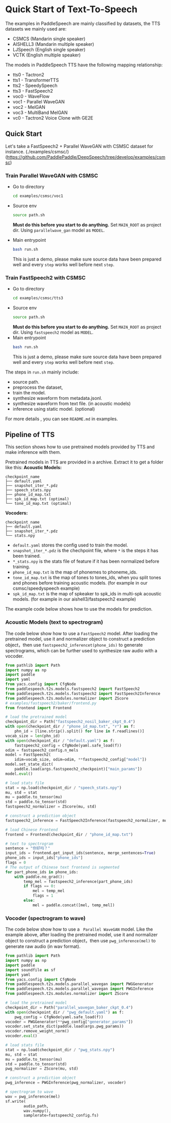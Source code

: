 # Quick Start of Text-To-Speech
The examples in PaddleSpeech are mainly classified by datasets, the TTS datasets we mainly used are:
* CSMCS (Mandarin single speaker)
* AISHELL3 (Mandarin multiple speaker)
* LJSpeech (English single speaker)
* VCTK (English multiple speaker)

The models in PaddleSpeech TTS have the following mapping relationship:
* tts0 - Tactron2
* tts1 - TransformerTTS
* tts2 - SpeedySpeech
* tts3 - FastSpeech2
* voc0 - WaveFlow
* voc1 - Parallel WaveGAN
* voc2 - MelGAN
* voc3 - MultiBand MelGAN
* vc0 - Tactron2 Voice Clone with GE2E

## Quick Start

Let's take a FastSpeech2 + Parallel WaveGAN with CSMSC dataset for instance. (./examples/csmsc/)(https://github.com/PaddlePaddle/DeepSpeech/tree/develop/examples/csmsc)

### Train Parallel WaveGAN with CSMSC
- Go to directory
    ```bash
    cd examples/csmsc/voc1
    ```
- Source env
    ```bash
    source path.sh
    ```
    **Must do this before you start to do anything.**
    Set `MAIN_ROOT` as project dir. Using `parallelwave_gan` model as `MODEL`.

- Main entrypoint
    ```bash
    bash run.sh
    ```
    This is just a demo, please make sure source data have been prepared well and every `step` works well before next `step`.
### Train FastSpeech2 with CSMSC
- Go to directory
    ```bash
    cd examples/csmsc/tts3
    ```
- Source env
    ```bash
    source path.sh
    ```
    **Must do this before you start to do anything.**
    Set `MAIN_ROOT` as project dir. Using `fastspeech2` model as `MODEL`.
- Main entrypoint
    ```bash
    bash run.sh
    ```
    This is just a demo, please make sure source data have been prepared well and every `step` works well before next `step`.

The steps in `run.sh` mainly include:
- source path.
- preprocess the dataset,
- train the model.
- synthesize waveform from metadata.jsonl.
- synthesize waveform from text file. (in acoustic models)
- inference using static model. (optional)

For more details , you can see `README.md` in examples.

## Pipeline of TTS
This section shows how to use pretrained models provided by TTS and make inference with them.

Pretrained models in TTS are provided in a archive. Extract it to get a folder like this:
**Acoustic Models:**
```text
checkpoint_name
├── default.yaml
├── snapshot_iter_*.pdz
├── speech_stats.npy
├── phone_id_map.txt
├── spk_id_map.txt (optimal)
└── tone_id_map.txt (optimal)
```
**Vocoders:**
```text
checkpoint_name
├── default.yaml  
├── snapshot_iter_*.pdz
└── stats.npy  
```
- `default.yaml` stores the config used to train the model.
- `snapshot_iter_*.pdz` is the chechpoint file, where `*` is the steps it has been trained.
- `*_stats.npy` is the stats file of feature if  it has been normalized before training.
- `phone_id_map.txt` is the map of  phonemes to phoneme_ids.
- `tone_id_map.txt` is the map of  tones to tones_ids, when you split tones and phones before training acoustic models. (for example in our csmsc/speedyspeech example)
- `spk_id_map.txt` is the map of  spkeaker to spk_ids in multi-spk acoustic models. (for example in our aishell3/fastspeech2 example)

The example code below shows how to use the models for prediction.
### Acoustic Models (text to spectrogram)
The code below show how to use a `FastSpeech2` model.  After loading the pretrained model, use it and normalizer object to construct a prediction object，then use `fastspeech2_inferencet(phone_ids)` to generate spectrograms, which can be further used to synthesize raw audio with a vocoder.

```python
from pathlib import Path
import numpy as np
import paddle
import yaml
from yacs.config import CfgNode
from paddlespeech.t2s.models.fastspeech2 import FastSpeech2
from paddlespeech.t2s.models.fastspeech2 import FastSpeech2Inference
from paddlespeech.t2s.modules.normalizer import ZScore
# examples/fastspeech2/baker/frontend.py
from frontend import Frontend

# load the pretrained model
checkpoint_dir = Path("fastspeech2_nosil_baker_ckpt_0.4")
with open(checkpoint_dir / "phone_id_map.txt", "r") as f:
    phn_id = [line.strip().split() for line in f.readlines()]
vocab_size = len(phn_id)
with open(checkpoint_dir / "default.yaml") as f:
    fastspeech2_config = CfgNode(yaml.safe_load(f))
odim = fastspeech2_config.n_mels
model = FastSpeech2(
    idim=vocab_size, odim=odim, **fastspeech2_config["model"])
model.set_state_dict(
    paddle.load(args.fastspeech2_checkpoint)["main_params"])
model.eval()

# load stats file
stat = np.load(checkpoint_dir / "speech_stats.npy")
mu, std = stat
mu = paddle.to_tensor(mu)
std = paddle.to_tensor(std)
fastspeech2_normalizer = ZScore(mu, std)

# construct a prediction object
fastspeech2_inference = FastSpeech2Inference(fastspeech2_normalizer, model)

# load Chinese Frontend
frontend = Frontend(checkpoint_dir / "phone_id_map.txt")

# text to spectrogram
sentence = "你好吗？"
input_ids = frontend.get_input_ids(sentence, merge_sentences=True)
phone_ids = input_ids["phone_ids"]
flags = 0
# The output of Chinese text frontend is segmented
for part_phone_ids in phone_ids:
    with paddle.no_grad():
        temp_mel = fastspeech2_inference(part_phone_ids)
        if flags == 0:
            mel = temp_mel
            flags = 1
        else:
            mel = paddle.concat([mel, temp_mel])
```

### Vocoder (spectrogram to wave)
The code below show how to use a  ` Parallel WaveGAN` model. Like the example above, after loading the pretrained model, use it and normalizer object to construct a prediction object，then use `pwg_inference(mel)` to generate  raw audio (in wav format).

```python
from pathlib import Path
import numpy as np
import paddle
import soundfile as sf
import yaml
from yacs.config import CfgNode
from paddlespeech.t2s.models.parallel_wavegan import PWGGenerator
from paddlespeech.t2s.models.parallel_wavegan import PWGInference
from paddlespeech.t2s.modules.normalizer import ZScore

# load the pretrained model
checkpoint_dir = Path("parallel_wavegan_baker_ckpt_0.4")
with open(checkpoint_dir / "pwg_default.yaml") as f:
    pwg_config = CfgNode(yaml.safe_load(f))
vocoder = PWGGenerator(**pwg_config["generator_params"])
vocoder.set_state_dict(paddle.load(args.pwg_params))
vocoder.remove_weight_norm()
vocoder.eval()

# load stats file
stat = np.load(checkpoint_dir / "pwg_stats.npy")
mu, std = stat
mu = paddle.to_tensor(mu)
std = paddle.to_tensor(std)
pwg_normalizer = ZScore(mu, std)

# construct a prediction object
pwg_inference = PWGInference(pwg_normalizer, vocoder)

# spectrogram to wave
wav = pwg_inference(mel)
sf.write(
        audio_path,
        wav.numpy(),
        samplerate=fastspeech2_config.fs)
```
